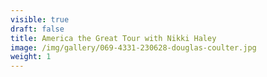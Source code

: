 ```yaml
---
visible: true
draft: false
title: America the Great Tour with Nikki Haley
image: /img/gallery/069-4331-230628-douglas-coulter.jpg
weight: 1
---
```

